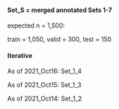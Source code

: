 #### Set_S = merged annotated Sets 1-7

expected n = 1,500:

train = 1,050, valid = 300, test  = 150


#### Iterative

As of 2021_Oct16:  Set_1_4

As of 2021_Oct15:  Set_1_3

As of 2021_Oct14:  Set_1_2

